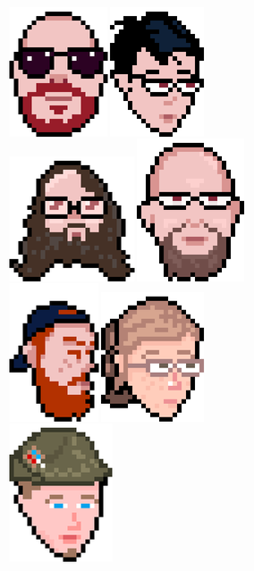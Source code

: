 ![](gif/david.gif)
![](gif/eric.gif)
![](gif/matt.gif)
![](gif/ted.gif)
![](gif/james.gif)
![](gif/katie.gif)
![](gif/armin.gif)
